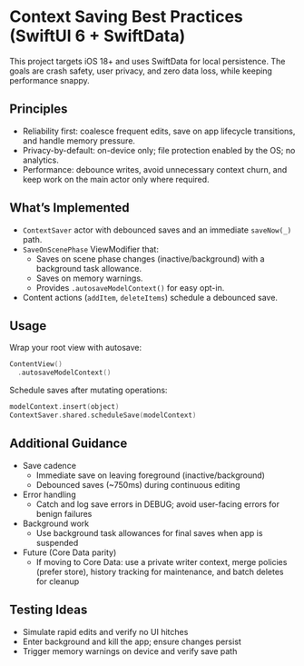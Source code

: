 # Context Saving Best Practices (SwiftUI 6 + SwiftData)

This project targets iOS 18+ and uses SwiftData for local persistence. The goals are crash safety, user privacy, and zero data loss, while keeping performance snappy.

## Principles
- Reliability first: coalesce frequent edits, save on app lifecycle transitions, and handle memory pressure.
- Privacy-by-default: on-device only; file protection enabled by the OS; no analytics.
- Performance: debounce writes, avoid unnecessary context churn, and keep work on the main actor only where required.

## What’s Implemented
- `ContextSaver` actor with debounced saves and an immediate `saveNow(_)` path.
- `SaveOnScenePhase` ViewModifier that:
  - Saves on scene phase changes (inactive/background) with a background task allowance.
  - Saves on memory warnings.
  - Provides `.autosaveModelContext()` for easy opt-in.
- Content actions (`addItem`, `deleteItems`) schedule a debounced save.

## Usage
Wrap your root view with autosave:

```swift
ContentView()
  .autosaveModelContext()
```

Schedule saves after mutating operations:

```swift
modelContext.insert(object)
ContextSaver.shared.scheduleSave(modelContext)
```

## Additional Guidance
- Save cadence
  - Immediate save on leaving foreground (inactive/background)
  - Debounced saves (~750ms) during continuous editing
- Error handling
  - Catch and log save errors in DEBUG; avoid user-facing errors for benign failures
- Background work
  - Use background task allowances for final saves when app is suspended
- Future (Core Data parity)
  - If moving to Core Data: use a private writer context, merge policies (prefer store), history tracking for maintenance, and batch deletes for cleanup

## Testing Ideas
- Simulate rapid edits and verify no UI hitches
- Enter background and kill the app; ensure changes persist
- Trigger memory warnings on device and verify save path

